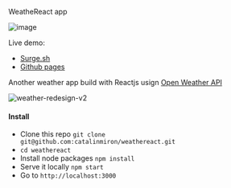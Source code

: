 WeatheReact app

![image](https://cloud.githubusercontent.com/assets/2805320/10572258/3c1000fc-764f-11e5-89ae-512761daa1a8.png)

Live demo:

- [Surge.sh](http://weather.surge.sh/)
- [Github pages](http://catalinmiron.github.io/weathereact/)

Another weather app build with Reactjs usign [Open Weather API](http://openweathermap.org/api)

![weather-redesign-v2](https://cloud.githubusercontent.com/assets/2805320/10529403/5f098278-73a6-11e5-9e9d-807daa26762c.gif)


#### Install

- Clone this repo `git clone git@github.com:catalinmiron/weathereact.git`
- `cd weathereact`
- Install node packages `npm install`
- Serve it locally `npm start`
- Go to `http://localhost:3000`
